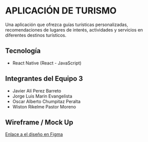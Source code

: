 # APLICACIÓN DE TURISMO
Una aplicación que ofrezca guías turísticas personalizadas, recomendaciones de lugares de interés, actividades y servicios en diferentes destinos turísticos.
## Tecnología
- React Native (React - JavaScript)
## Integrantes del Equipo 3
- Javier Alí Perez Barreto
- Jorge Luis Marin Evangelista
- Oscar Alberto Chumpitaz Peralta
- Wiston Rikelme Pastor Moreno
## Wireframe / Mock Up
[Enlace a el diseño en Figma](https://www.figma.com/file/owsfexMa8G1kch2isEiUOf/TALLER-M%C3%93VIL-%7C-MOCK-UPS-%28Copy%29?node-id=0%3A1&t=waRnUMvvV5F8Ox2E-1)
